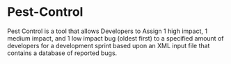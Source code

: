 # Pest-Control
Pest Control is a tool that allows Developers to Assign 1 high impact, 1 medium impact, and 1 low impact bug (oldest first) to a specified amount of developers for a development sprint based upon an XML input file that contains a database of reported bugs.
